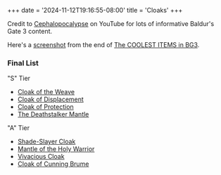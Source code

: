 +++
date = '2024-11-12T19:16:55-08:00'
title = 'Cloaks'
+++

Credit to [Cephalopocalypse](https://www.youtube.com/@Cephalopocalypse) on YouTube for lots of informative Baldur's Gate 3 content.

Here's a [screenshot](Cephalopocalypse%20final%20cloaks.png) from the end of [The COOLEST ITEMS in BG3](https://www.youtube.com/watch?v=MbZ0r-Tfixg).

### Final List

"S" Tier

* [Cloak of the Weave](https://bg3.wiki/wiki/Cloak_of_the_Weave)
* [Cloak of Displacement](https://bg3.wiki/wiki/Cloak_of_Displacement)
* [Cloak of Protection](https://bg3.wiki/wiki/Cloak_of_Protection)
* [The Deathstalker Mantle](https://bg3.wiki/wiki/The_Deathstalker_Mantle)

"A" Tier

* [Shade-Slayer Cloak](https://bg3.wiki/wiki/Shade-Slayer_Cloak)
* [Mantle of the Holy Warrior](https://bg3.wiki/wiki/Mantle_of_the_Holy_Warrior)
* [Vivacious Cloak](https://bg3.wiki/wiki/Vivacious_Cloak)
* [Cloak of Cunning Brume](https://bg3.wiki/wiki/Cloak_of_Cunning_Brume)
